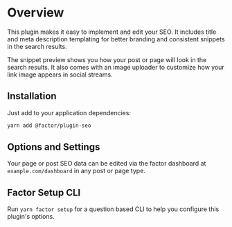 # Overview

This plugin makes it easy to implement and edit your SEO. It includes title and meta description templating for better branding and consistent snippets in the search results.

The snippet preview shows you how your post or page will look in the search results. It also comes with an image uploader to customize how your link image appears in social streams.

## Installation

Just add to your application dependencies:

```bash
yarn add @factor/plugin-seo
```

## Options and Settings

Your page or post SEO data can be edited via the factor dashboard at `example.com/dashboard` in any post or page type.

## Factor Setup CLI

Run `yarn factor setup` for a question based CLI to help you configure this plugin's options.
